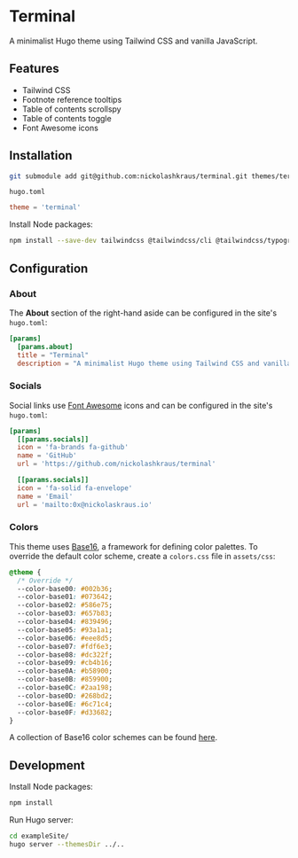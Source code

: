 # Terminal

A minimalist Hugo theme using Tailwind CSS and vanilla JavaScript.

## Features

- Tailwind CSS
- Footnote reference tooltips
- Table of contents scrollspy
- Table of contents toggle
- Font Awesome icons

## Installation

```bash
git submodule add git@github.com:nickolashkraus/terminal.git themes/terminal
```

`hugo.toml`

```toml
theme = 'terminal'
```

Install Node packages:

```bash
npm install --save-dev tailwindcss @tailwindcss/cli @tailwindcss/typography
```

## Configuration

### About

The **About** section of the right-hand aside can be configured in the site's
`hugo.toml`:

```toml
[params]
  [params.about]
  title = "Terminal"
  description = "A minimalist Hugo theme using Tailwind CSS and vanilla JavaScript."
```

### Socials

Social links use [Font Awesome](https://fontawesome.com) icons and can be
configured in the site's `hugo.toml`:

```toml
[params]
  [[params.socials]]
  icon = 'fa-brands fa-github'
  name = 'GitHub'
  url = 'https://github.com/nickolashkraus/terminal'

  [[params.socials]]
  icon = 'fa-solid fa-envelope'
  name = 'Email'
  url = 'mailto:0x@nickolaskraus.io'
```

### Colors

This theme uses [Base16](https://github.com/chriskempson/base16), a framework
for defining color palettes. To override the default color scheme, create a
`colors.css` file in `assets/css`:

```css
@theme {
  /* Override */
  --color-base00: #002b36;
  --color-base01: #073642;
  --color-base02: #586e75;
  --color-base03: #657b83;
  --color-base04: #839496;
  --color-base05: #93a1a1;
  --color-base06: #eee8d5;
  --color-base07: #fdf6e3;
  --color-base08: #dc322f;
  --color-base09: #cb4b16;
  --color-base0A: #b58900;
  --color-base0B: #859900;
  --color-base0C: #2aa198;
  --color-base0D: #268bd2;
  --color-base0E: #6c71c4;
  --color-base0F: #d33682;
}
```

A collection of Base16 color schemes can be found
[here](https://github.com/monicfenga/base16-styles).

## Development

Install Node packages:

```bash
npm install
```

Run Hugo server:

```bash
cd exampleSite/
hugo server --themesDir ../..
```
